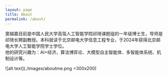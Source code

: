 ```yaml
---
layout: page
title: About
permalink: /about/
---
```


窦越嘉目前是中国人民大学高瓴人工智能学院祁琦课题组的一年级博士生，导师是祁琦长聘副教授。本科就读于北京邮电大学信息工程专业，于2024年获得北京邮电大学人工智能学院学士学位。  
他的研究兴趣为：AI+经济，算法博弈论、大模型自主智能体、多智能体系统、机制设计等。

![alt text](./images/aboutme.png =300x200)
